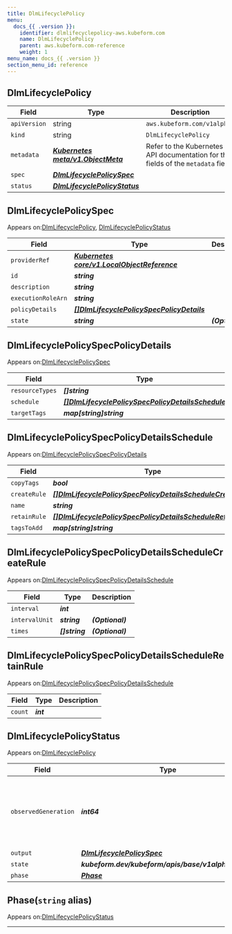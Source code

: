 ```yaml
---
title: DlmLifecyclePolicy
menu:
  docs_{{ .version }}:
    identifier: dlmlifecyclepolicy-aws.kubeform.com
    name: DlmLifecyclePolicy
    parent: aws.kubeform.com-reference
    weight: 1
menu_name: docs_{{ .version }}
section_menu_id: reference
---
```


## DlmLifecyclePolicy
| Field | Type | Description |
| ------ | ----- | ----------- |
| `apiVersion` | string | `aws.kubeform.com/v1alpha1` |
|    `kind` | string | `DlmLifecyclePolicy` |
| `metadata` | ***[Kubernetes meta/v1.ObjectMeta](https://kubernetes.io/docs/reference/generated/kubernetes-api/v1.13/#objectmeta-v1-meta)***|Refer to the Kubernetes API documentation for the fields of the `metadata` field.|
| `spec` | ***[DlmLifecyclePolicySpec](#dlmlifecyclepolicyspec)***||
| `status` | ***[DlmLifecyclePolicyStatus](#dlmlifecyclepolicystatus)***||
## DlmLifecyclePolicySpec

Appears on:[DlmLifecyclePolicy](#dlmlifecyclepolicy), [DlmLifecyclePolicyStatus](#dlmlifecyclepolicystatus)

| Field | Type | Description |
| ------ | ----- | ----------- |
| `providerRef` | ***[Kubernetes core/v1.LocalObjectReference](https://kubernetes.io/docs/reference/generated/kubernetes-api/v1.13/#localobjectreference-v1-core)***||
| `id` | ***string***||
| `description` | ***string***||
| `executionRoleArn` | ***string***||
| `policyDetails` | ***[[]DlmLifecyclePolicySpecPolicyDetails](#dlmlifecyclepolicyspecpolicydetails)***||
| `state` | ***string***| ***(Optional)*** |
## DlmLifecyclePolicySpecPolicyDetails

Appears on:[DlmLifecyclePolicySpec](#dlmlifecyclepolicyspec)

| Field | Type | Description |
| ------ | ----- | ----------- |
| `resourceTypes` | ***[]string***||
| `schedule` | ***[[]DlmLifecyclePolicySpecPolicyDetailsSchedule](#dlmlifecyclepolicyspecpolicydetailsschedule)***||
| `targetTags` | ***map[string]string***||
## DlmLifecyclePolicySpecPolicyDetailsSchedule

Appears on:[DlmLifecyclePolicySpecPolicyDetails](#dlmlifecyclepolicyspecpolicydetails)

| Field | Type | Description |
| ------ | ----- | ----------- |
| `copyTags` | ***bool***| ***(Optional)*** |
| `createRule` | ***[[]DlmLifecyclePolicySpecPolicyDetailsScheduleCreateRule](#dlmlifecyclepolicyspecpolicydetailsschedulecreaterule)***||
| `name` | ***string***||
| `retainRule` | ***[[]DlmLifecyclePolicySpecPolicyDetailsScheduleRetainRule](#dlmlifecyclepolicyspecpolicydetailsscheduleretainrule)***||
| `tagsToAdd` | ***map[string]string***| ***(Optional)*** |
## DlmLifecyclePolicySpecPolicyDetailsScheduleCreateRule

Appears on:[DlmLifecyclePolicySpecPolicyDetailsSchedule](#dlmlifecyclepolicyspecpolicydetailsschedule)

| Field | Type | Description |
| ------ | ----- | ----------- |
| `interval` | ***int***||
| `intervalUnit` | ***string***| ***(Optional)*** |
| `times` | ***[]string***| ***(Optional)*** |
## DlmLifecyclePolicySpecPolicyDetailsScheduleRetainRule

Appears on:[DlmLifecyclePolicySpecPolicyDetailsSchedule](#dlmlifecyclepolicyspecpolicydetailsschedule)

| Field | Type | Description |
| ------ | ----- | ----------- |
| `count` | ***int***||
## DlmLifecyclePolicyStatus

Appears on:[DlmLifecyclePolicy](#dlmlifecyclepolicy)

| Field | Type | Description |
| ------ | ----- | ----------- |
| `observedGeneration` | ***int64***| ***(Optional)*** Resource generation, which is updated on mutation by the API Server.|
| `output` | ***[DlmLifecyclePolicySpec](#dlmlifecyclepolicyspec)***| ***(Optional)*** |
| `state` | ***kubeform.dev/kubeform/apis/base/v1alpha1.State***| ***(Optional)*** |
| `phase` | ***[Phase](#phase)***| ***(Optional)*** |
## Phase(`string` alias)

Appears on:[DlmLifecyclePolicyStatus](#dlmlifecyclepolicystatus)

---
